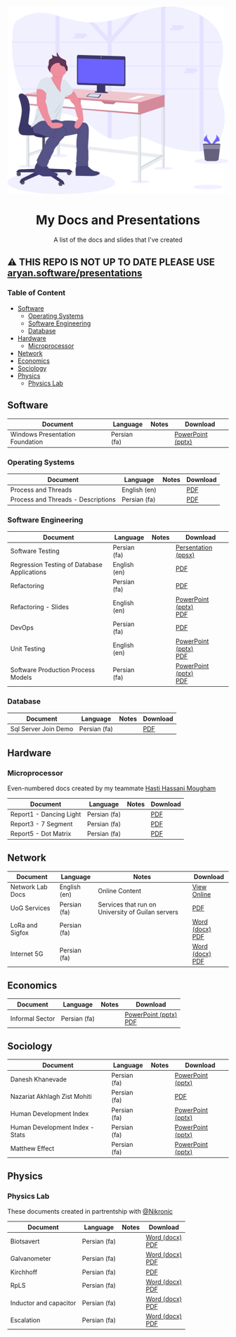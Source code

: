 <div align="center">
<a href="#software"><img src="illustration.svg" /></a>
<h1>My Docs and Presentations</h1>
<p>A list of the docs and slides that I've created</p>
</div>


:warning: THIS REPO IS NOT UP TO DATE PLEASE USE [aryan.software/presentations](https://aryan.software/presentations)
---

### Table of Content

- [Software](#software)
  - [Operating Systems](#operating-systems)
  - [Software Engineering](#software-engineering)
  - [Database](#database)
- [Hardware](#hardware)
  - [Microprocessor](#microprocessor)
- [Network](#network)
- [Economics](#economics)
- [Sociology](#sociology)
- [Physics](#physics)
  - [Physics Lab](#physics-lab)

## Software
|Document     |Language    |Notes   |Download  |
|-------------|------------|--------|----------|
|Windows Presentation Foundation|Persian (fa)|        |[PowerPoint (pptx)](https://github.com/0xaryan/Pressentation/raw/master/Software/Windows%20Presentation%20Foundation.pptx)|

### Operating Systems
|Document     |Language    |Notes   |Download  |
|-------------|------------|--------|----------|
|Process and Threads   |English (en)|        |[PDF](https://github.com/0xaryan/Pressentation/raw/master/Software/Operating%20Systems/Processes%20and%20Threads/Processes%20and%20Threads.pdf)|
|Process and Threads - Descriptions|Persian (fa)| |[PDF](https://github.com/0xaryan/Pressentation/blob/master/Software/Operating%20Systems/Processes%20and%20Threads/Description.pdf)|

### Software Engineering
|Document     |Language    |Notes   |Download  |
|-------------|------------|--------|----------|
|Software Testing   |Persian (fa)|        |[Persentation (ppsx)](https://github.com/0xaryan/Pressentation/raw/master/Software/Software%20Engineering/Software%20Testing.ppsx)|
|Regression Testing of Database Applications   |English (en)|        |[PDF](https://github.com/0xaryan/Pressentation/raw/master/Software/Software%20Engineering/Regression%20Testing%20of%20Database%20Applications%20-%20Presentation.pdf)|
|Refactoring|Persian (fa)| |[PDF](https://github.com/0xaryan/Pressentation/blob/master/Software/Software%20Engineering/Refactoring.pdf)|
|Refactoring - Slides|English (en)| |[PowerPoint (pptx)](https://github.com/0xaryan/Pressentation/blob/master/Software/Software%20Engineering/Refactoring%20-%20Slides.pptx)<br>[PDF](https://github.com/0xaryan/Pressentation/blob/master/Software/Software%20Engineering/Refactoring%20-%20Slides.pdf)|
|DevOps|Persian (fa)| |[PDF](https://github.com/0xaryan/Pressentation/blob/master/Software/Software%20Engineering/DevOps.pdf)|
|Unit Testing| English (en)| |[PowerPoint (pptx)](https://github.com/0xaryan/Pressentation/raw/master/Software/Software%20Engineering/Unit%20Testing/Unit%20Testing.pptx)<br>[PDF](https://github.com/0xaryan/Pressentation/raw/master/Software/Software%20Engineering/Unit%20Testing/Unit%20Testing.pdf)|
|Software Production Process Models|Persian (fa)| |[PowerPoint (pptx)](https://github.com/0xaryan/Pressentation/blob/master/Software/Software%20Engineering/Software%20Production%20Process%20Models/Software%20Production%20Process%20Models.pptx)<br>[PDF](https://github.com/0xaryan/Pressentation/raw/master/Software/Software%20Engineering/Software%20Production%20Process%20Models/Software%20Production%20Process%20Models.pdf)|

### Database
|Document     |Language    |Notes   |Download  |
|-------------|------------|--------|----------|
|Sql Server Join Demo|Persian (fa)|        |[PDF](https://github.com/0xaryan/Pressentation/raw/master/Software/Database/SQLServer-Join-Demo.pdf)|

## Hardware
### Microprocessor
Even-numbered docs created by my teammate [Hasti Hassani Mougham](https://github.com/hastiMoghadam)

|Document     |Language    |Notes   |Download  |
|-------------|------------|--------|----------|
|Report1 - Dancing Light|Persian (fa)|        |[PDF](https://github.com/0xaryan/Pressentation/raw/master/Hardware/Microprocessor/Report%201%20-%20Dancing%20Light.pdf)|
|Report3 - 7 Segment|Persian (fa)|        |[PDF](https://github.com/0xaryan/Pressentation/raw/master/Hardware/Microprocessor/Report%203%20-%207Segment.pdf)|
|Report5 - Dot Matrix|Persian (fa)|        |[PDF](https://github.com/0xaryan/Pressentation/raw/master/Hardware/Microprocessor/Report%205%20-%20DotMatrix.pdf)|

## Network
|Document     |Language    |Notes   |Download  |
|-------------|------------|--------|----------|
|Network Lab Docs|English (en)|Online Content|[View Online](https://networklab.readthedocs.io/en/latest/About/index.html)|
|UoG Services|Persian (fa)|Services that run on University of Guilan servers|[PDF](https://github.com/0xaryan/Presentation/raw/master/Network/UoG%20Services.pdf)|
|LoRa and Sigfox|Persian (fa)| |[Word (docx)](https://github.com/0xaryan/Presentation/raw/master/Network/LoRa%20and%20Sigfox/LoRa%20and%20Sigfox.docx)<br>[PDF](https://github.com/0xaryan/Presentation/raw/master/Network/LoRa%20and%20Sigfox/LoRa%20and%20Sigfox.pdf)|
|Internet 5G|Persian (fa)| |[Word (docx)](https://github.com/0xaryan/Presentation/raw/master/Network/Internet%205G/Internet%205G.docx)<br>[PDF](https://github.com/0xaryan/Presentation/raw/master/Network/Internet%205G/Internet%205G.pdf)|

## Economics
|Document     |Language    |Notes   |Download  |
|-------------|------------|--------|----------|
|Informal Sector|Persian (fa)|        |[PowerPoint (pptx)](https://github.com/0xaryan/Pressentation/raw/master/Economics/Informal%20Sector/Informal%20Sector.pptx)<br>[PDF](https://github.com/0xaryan/Pressentation/raw/master/Economics/Informal%20Sector/Informal%20Sector.pdf)|

## Sociology
|Document     |Language    |Notes   |Download  |
|-------------|------------|--------|----------|
|Danesh Khanevade|Persian (fa)|        |[PowerPoint (pptx)](https://github.com/0xaryan/Pressentation/raw/master/Sociology/DanesheKhanevade.pptx)|
|Nazariat Akhlagh Zist Mohiti|Persian (fa)|        |[PDF](https://github.com/0xaryan/Pressentation/raw/master/Sociology/Nazariat%20Akhlagh%20Zist%20Mohiti.pdf)|
|Human Development Index|Persian (fa)|        |[PowerPoint (pptx)](https://github.com/0xaryan/Pressentation/raw/master/Sociology/HDI/Human%20Development%20Index.pptx)|
|Human Development Index - Stats|Persian (fa)|        |[PowerPoint (pptx)](https://github.com/0xaryan/Pressentation/raw/master/Sociology/HDI/Human%20Development%20Index%20-%20Stats.pptx)|
|Matthew Effect|Persian (fa)| |[PowerPoint (pptx)](https://github.com/0xaryan/Pressentation/raw/master/Sociology/Matthew%20Effect.pptx)|

## Physics

### Physics Lab
These documents created in partrentship with <a href="https://github.com/Nikronic">@Nikronic</a>

|Document     |Language    |Notes   |Download  |
|-------------|------------|--------|----------|
|Biotsavert   |Persian (fa)|        |[Word (docx)](https://github.com/0xaryan/Pressentation/raw/master/Physics/Physics%20Lab/Lab%20-%20Biotsavart%20.docx)<br>[PDF](https://github.com/0xaryan/Pressentation/raw/master/Physics/Physics%20Lab/Lab%20-%20Biotsavart.pdf)|
|Galvanometer|Persian (fa)| |[Word (docx)](https://github.com/0xaryan/Pressentation/raw/master/Physics/Physics%20Lab/Lab%20-%20Galvanometer.docx)<br>[PDF](https://github.com/0xaryan/Pressentation/raw/master/Physics/Physics%20Lab/Lab%20-%20Galvanometre.pdf)|
|Kirchhoff|Persian (fa)| |[PDF](https://github.com/0xaryan/Pressentation/raw/master/Physics/Physics%20Lab/Lab%20-%20Kirchhoff.pdf)|
|RpLS|Persian (fa)| |[Word (docx)](https://github.com/0xaryan/Pressentation/raw/master/Physics/Physics%20Lab/Lab%20-%20RpLS.docx)<br>[PDF](https://github.com/0xaryan/Pressentation/raw/master/Physics/Physics%20Lab/Lab%20-%20RpLS.pdf)|
|Inductor and capacitor|Persian (fa)| |[Word (docx)](https://github.com/0xaryan/Pressentation/raw/master/Physics/Physics%20Lab/Lab%20-%20Inductor%20and%20capacitor.docx)<br>[PDF](https://github.com/0xaryan/Pressentation/raw/master/Physics/Physics%20Lab/Lab%20-%20Inductor%20and%20capacitor.pdf)|
|Escalation|Persian (fa)| |[Word (docx)](https://github.com/0xaryan/Pressentation/raw/master/Physics/Physics%20Lab/Lab%20-%20Escalation.docx)<br>[PDF](https://github.com/0xaryan/Pressentation/raw/master/Physics/Physics%20Lab/Lab%20-%20Escalation.pdf)|
